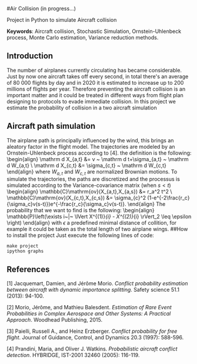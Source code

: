 #Air Collision (in progress...)

Project in Python to simulate Aircraft collision

**Keywords**: Aircraft collision, Stochastic Simulation, Ornstein-Uhlenbeck process, Monte Carlo estimation, Variance reduction methods.

## Introduction
The number of airplanes currently circulating has became considerable. Just by now one aircraft takes off every second, in total there's an average of 80 000 flights by day and in 2020 it is estimated to increase up to 200 millions of flights per year. Therefore preventing the aircraft collision is an important matter and it could be treated in different ways from flight plan designing to protocols to evade immediate collision. In this project we estimate the probability of collision in a two aircraft simulation

## Aircraft path simulation
The airplane path is principally influenced by the wind, this brings an aleatory factor in the flight model. The trajectories are modeled by an Ornstein-Uhlenbeck process according to [4]. the definition is the following: 
		\begin{align}
			\mathrm d X_{a,t} &= v ~ \mathrm d t+\sigma_{a,t} ~ \mathrm d W_{a,t} \\
			\mathrm d X_{c,t} &= \sigma_{c,t} ~ \mathrm d W_{c,t}
		\end{align}
where $W_{a,t}$ and $W_{c,t}$ are normalized Brownian motions. To simulate the trajectories, the paths are discretized and the processus is simulated according to the Variance-covariance matrix (when $s <t$)
	\begin{align}
		\mathbb{C}\mathrm{ov}(X_{a,t},X_{a,s}) &= r_a^2 t^2 \\
		\mathbb{C}\mathrm{ov}(X_{c,t},X_{c,s}) &= \sigma_{c}^2 (1-e^{-2\frac{r_c}{\sigma_c}v(s-t)})e^{-\frac{r_c}{\sigma_c}v(s-t)}.
	\end{align}
	The probability that we want to find is the following:
	\begin{align}
		\mathbb{P}\left(\exists i~|~ \lVert X^{(1)}_{i} - X^{(2)}_{i} \rVert_2 \leq \epsilon \right)
	\end{align}
with $\epsilon$ a predefined minimal distance of collition, for example it could be taken as the total length of two airplane wings.
##How to install the project
Just execute the following lines of code:

    make project
    ipython graphs

## References
[1] Jacquemart, Damien, and Jérôme Morio. *Conflict probability estimation between aircraft with dynamic importance splitting*. Safety science 51.1 (2013): 94-100.

[2] Morio, Jérôme, and Mathieu Balesdent. *Estimation of Rare Event Probabilities in Complex Aerospace and Other Systems: A Practical Approach*. Woodhead Publishing, 2015.

[3] Paielli, Russell A., and Heinz Erzberger. *Conflict probability for free flight*. Journal of Guidance, Control, and Dynamics 20.3 (1997): 588-596.

[4] Prandini, Maria, and Oliver J. Watkins. *Probabilistic aircraft conflict detection*. HYBRIDGE, IST-2001 32460 (2005): 116-119.